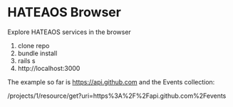 HATEAOS Browser
===============

Explore HATEAOS services in the browser

1. clone repo
2. bundle install
3. rails s
4. http://localhost:3000 

The example so far is https://api.github.com and the Events collection:

/projects/1/resource/get?uri=https%3A%2F%2Fapi.github.com%2Fevents
